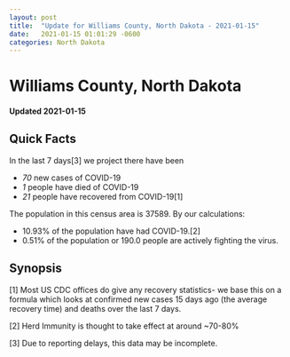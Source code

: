 ```yaml
---
layout: post
title:  "Update for Williams County, North Dakota - 2021-01-15"
date:   2021-01-15 01:01:29 -0600
categories: North Dakota
---
```


# Williams County, North Dakota
#### Updated 2021-01-15

## Quick Facts

In the last 7 days[3] we project there have been
- *70* new cases of COVID-19
- *1* people have died of COVID-19
- *21* people have recovered from COVID-19[1]

The population in this census area is 37589. By our calculations:
- 10.93% of the population have had COVID-19.[2]
- 0.51% of the population or 190.0 people are actively fighting the virus.

## Synopsis




[1] Most US CDC offices do give any recovery statistics- we base this on a formula which looks at confirmed new cases
15 days ago (the average recovery time) and deaths over the last 7 days.

[2] Herd Immunity is thought to take effect at around ~70-80%

[3] Due to reporting delays, this data may be incomplete.
 
    